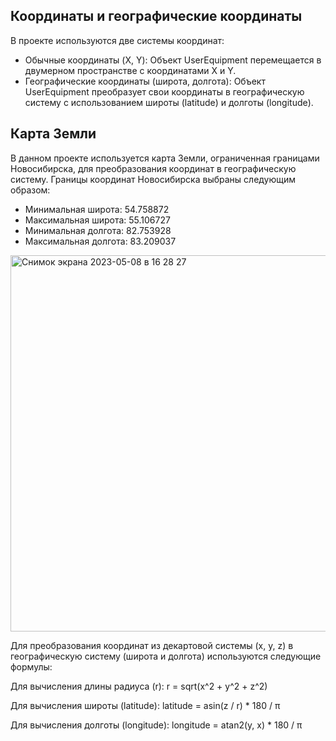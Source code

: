 ## Координаты и географические координаты

В проекте используются две системы координат:
- Обычные координаты (X, Y): Объект UserEquipment перемещается в двумерном пространстве с координатами X и Y.
- Географические координаты (широта, долгота): Объект UserEquipment преобразует свои координаты в географическую систему с использованием широты (latitude) и долготы (longitude).

## Карта Земли

В данном проекте используется карта Земли, ограниченная границами Новосибирска, для преобразования координат в географическую систему. Границы координат Новосибирска выбраны следующим образом:
- Минимальная широта: 54.758872
- Максимальная широта: 55.106727
- Минимальная долгота: 82.753928
- Максимальная долгота: 83.209037


<img width="602" alt="Снимок экрана 2023-05-08 в 16 28 27" src="https://user-images.githubusercontent.com/106555273/236789141-e3961418-e0a8-4a6f-be02-366542efe807.png">

Для преобразования координат из декартовой системы (x, y, z) в географическую систему (широта и долгота) используются следующие формулы:

Для вычисления длины радиуса (r):
r = sqrt(x^2 + y^2 + z^2)

Для вычисления широты (latitude):
latitude = asin(z / r) * 180 / π

Для вычисления долготы (longitude):
longitude = atan2(y, x) * 180 / π
